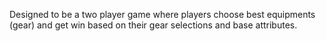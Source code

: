 Designed to be a two player game where players choose best equipments (gear) and get win based on their gear selections and base attributes.
